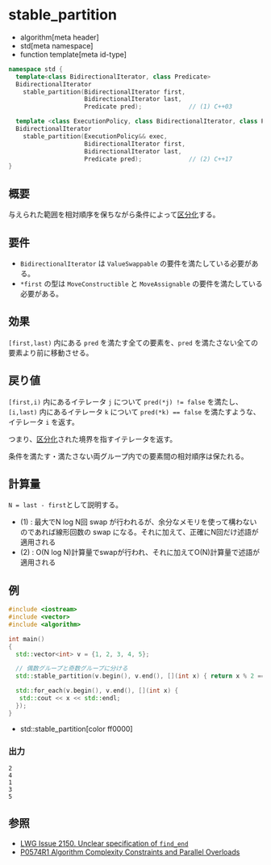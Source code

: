 # stable_partition
* algorithm[meta header]
* std[meta namespace]
* function template[meta id-type]

```cpp
namespace std {
  template<class BidirectionalIterator, class Predicate>
  BidirectionalIterator
    stable_partition(BidirectionalIterator first,
                     BidirectionalIterator last,
                     Predicate pred);             // (1) C++03

  template <class ExecutionPolicy, class BidirectionalIterator, class Predicate>
  BidirectionalIterator
    stable_partition(ExecutionPolicy&& exec,
                     BidirectionalIterator first,
                     BidirectionalIterator last,
                     Predicate pred);             // (2) C++17
}
```

## 概要
与えられた範囲を相対順序を保ちながら条件によって[区分化](/reference/algorithm.md#sequence-is-partitioned)する。


## 要件
- `BidirectionalIterator` は `ValueSwappable` の要件を満たしている必要がある。
- `*first` の型は `MoveConstructible` と `MoveAssignable` の要件を満たしている必要がある。


## 効果
`[first,last)` 内にある `pred` を満たす全ての要素を、`pred` を満たさない全ての要素より前に移動させる。


## 戻り値
`[first,i)` 内にあるイテレータ `j` について `pred(*j) != false` を満たし、`[i,last)` 内にあるイテレータ `k` について `pred(*k) == false` を満たすような、イテレータ `i` を返す。

つまり、[区分化](/reference/algorithm.md#sequence-is-partitioned)された境界を指すイテレータを返す。

条件を満たす・満たさない両グループ内での要素間の相対順序は保たれる。


## 計算量
`N = last - first`として説明する。

- (1) : 最大でN log N回 swap が行われるが、余分なメモリを使って構わないのであれば線形回数の swap になる。それに加えて、正確にN回だけ述語が適用される
- (2) : O(N log N)計算量でswapが行われ、それに加えてO(N)計算量で述語が適用される


## 例
```cpp example
#include <iostream>
#include <vector>
#include <algorithm>

int main()
{
  std::vector<int> v = {1, 2, 3, 4, 5};

  // 偶数グループと奇数グループに分ける
  std::stable_partition(v.begin(), v.end(), [](int x) { return x % 2 == 0; });

  std::for_each(v.begin(), v.end(), [](int x) {
   std::cout << x << std::endl;
  });
}
```
* std::stable_partition[color ff0000]

### 出力
```
2
4
1
3
5
```


## 参照
- [LWG Issue 2150. Unclear specification of `find_end`](http://www.open-std.org/jtc1/sc22/wg21/docs/lwg-defects.html#2150)
- [P0574R1 Algorithm Complexity Constraints and Parallel Overloads](http://www.open-std.org/jtc1/sc22/wg21/docs/papers/2017/p0574r1.html)
